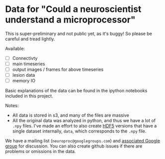 # Data for "Could a neuroscientist understand a microprocessor" 


This is super-preliminary and not public yet, as it's buggy! So please
be careful and tread lightly. 


Available: 
- [ ] Connectivty 
- [ ] main timeseries
- [ ] output images / frames for above timeseries
- [ ] lesion data
- [ ] memory IO 

Basic explanations of the data can be found in the ipython
notebooks included in this project. 

Notes:
- All data is stored in s3, and many of the files are massive
- All the original data was analyzed in python, and thus we have a lot
  of `.npy` files. I've made an effort to also create
  [HDF5](https://www.hdfgroup.org/HDF5/) versions that have a single
  dataset internally, `data`, which corresponds to the `.npy` file.

We have a mailing list (`neuroproc@googlegroups.com`) and
[associated Google group](https://groups.google.com/forum/#!forum/neuroproc)
for discussion. You can also create github issues if there are
problems or omissions in the data. 

